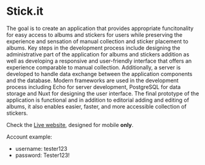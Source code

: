 # Stick.it

The goal is to create an application that provides appropriate funcitonality for easy access to albums and stickers for users while preserving the experience and sensation of manual collection and sticker placement to albums. Key steps in the development process include designing the administrative part of the application for albums and stickers addition as well as developing a responsive and user-friendly interface that offers an experience comparable to manual collection. Additionally, a server is developed to handle data exchange between the application components and the database. Modern frameworks are used in the development process including Echo for server development, PostgreSQL for data storage and Nuxt for designing the user interface. The final prototype of the application is functional and in addition to editorial adding and editing of albums, it also enables easier, faster, and more accessible collection of stickers.

Check the [Live website]([https://termini-si.vercel.app](https://stick-it-teal.vercel.)), designed for mobile **only**.

Account example:
 - username: tester123
 - password: Tester123!
